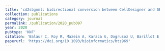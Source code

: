 ```yaml
---
title: 'cd2sbgnml: bidirectional conversion between CellDesigner and SBGN formats'
collection: publications
category: journal
permalink: /publication/2020_pub097
year: 2020
pubtype: 'KNF'
citation: 'Balaur I, Roy R, Mazein A, Karaca G, Dogrusoz U, Barillot E, Zinovyev A.  <a href="https://doi.org/10.1093/bioinformatics/btz969">cd2sbgnml: bidirectional conversion between CellDesigner and SBGN formats</a>. 2020. <i>Bioinformatics</i>, btz969'
paperurl: 'https://doi.org/10.1093/bioinformatics/btz969'
---
```



